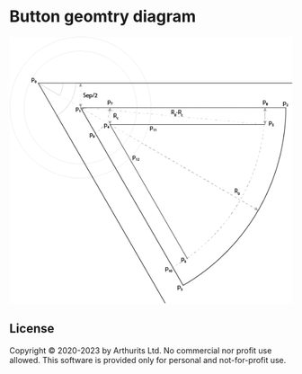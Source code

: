 # Button geomtry diagram

![Button geomtry](Geometry.png?raw=true "Button geometry")

## License
Copyright © 2020-2023 by Arthurits Ltd. No commercial nor profit use allowed. This software is provided only for personal and not-for-profit use.
